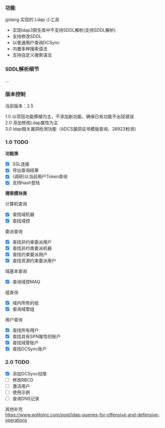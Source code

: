 ### 功能

golang 实现的 Ldap 小工具

- 实现ldap3原生库中不支持SDDL解析(支持SDDL解析)
- 支持修改SDDL
- 以普通用户查询DCSync
- 内置多种搜索语法
- 支持自定义搜索语法

### SDDL解析细节

...

### 版本控制
当前版本：2.5

1.0 以项目功能移植为主，不添加新功能，确保已有功能不出现错误  
2.0 添加修改Ldap属性为主  
3.0 ldap相关漏洞检测功能（ADCS漏洞证书模版查询、26923检测）

### 1.0 TODO

**功能类**  
- [x] SSL连接  
- [x] 导出查询结果  
- [x] (调研)以当前用户Token查询
- [x] 支持hash登陆

**搜索模块类**  

计算机查询
- [x] 查找域机器  
- [x] 查找域控  

委派查询
- [x] 查找非约束委派用户    
- [x] 查找非约束委派机器  
- [x] 查找约束委派用户  
- [x] 查找资源约束委派用户  

域基本查询
- [x] 查询域控MAQ  

组查询
- [x] 域内所有的组  
- [x] 查询域管组  

用户查询
- [x] 查找所有用户  
- [x] 查找具有SPN属性的账户  
- [x] 查找域管账户  
- [x] 查找DCSync账户

### 2.0 TODO

- [x] 添加DCSync权限
- [ ] 修改RBCD
- [ ] 激活用户
- [ ] 使用示例
- [ ] 查询DNS记录

其他补充  
https://www.politoinc.com/post/ldap-queries-for-offensive-and-defensive-operations
